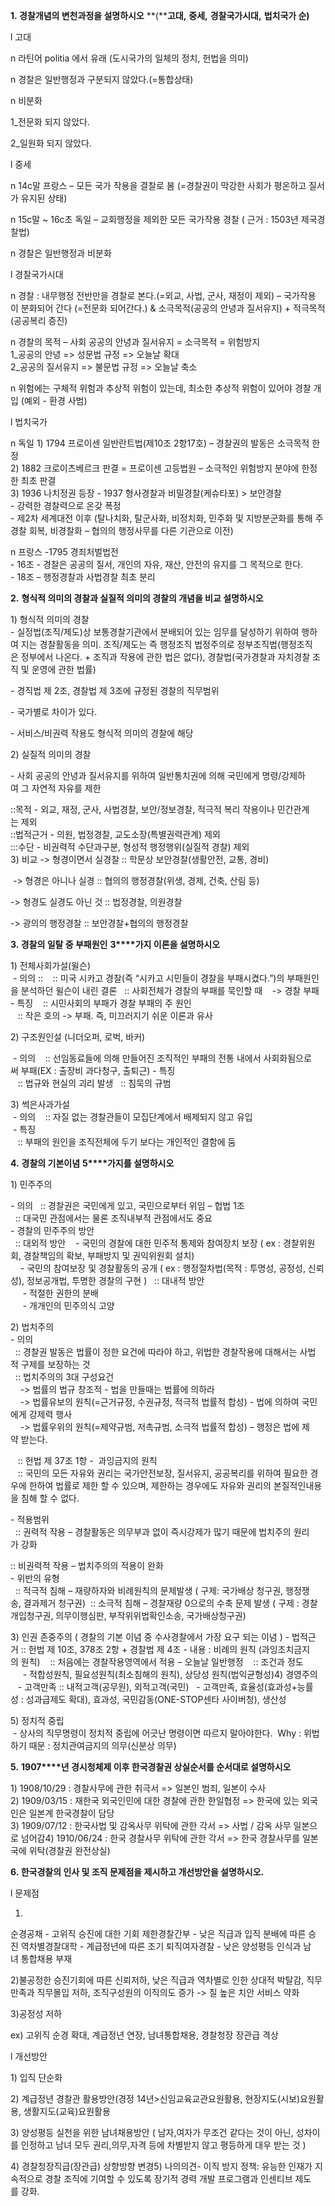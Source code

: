 **1. 경찰개념의 변천과정을 설명하시오** **(****고대,** **중세,** **경찰국가시대,** **법치국가 순)**

l 고대

n 라틴어 politia 에서 유래 (도시국가의 일체의 정치, 헌법을 의미)

n 경찰은 일반행정과 구분되지 않았다.(=통합상태)

n 비분화

1_전문화 되지 않았다.

2_일원화 되지 않았다.

l 중세

n 14c말 프랑스 – 모든 국가 작용을 결찰로 봄 (=경찰권이 막강한 사회가 평온하고 질서가 유지된 상태)

n 15c말 ~ 16c초 독일 – 교회행정을 제외한 모든 국가작용 경찰 ( 근거 : 1503년 제국경찰법)

n 경찰은 일반행정과 비분화

l 경찰국가시대

n 경찰 : 내무행정 전반만을 경찰로 본다.(=외교, 사법, 군사, 재정이 제외) – 국가작용이 분화되어 간다 (=전문화 되어간다.) & 소극목적(공공의 안녕과 질서유지) + 적극목적(공공복리 증진)

n 경찰의 목적 – 사회 공공의 안녕과 질서유지 = 소극목적 = 위험방지   
1_공공의 안녕 => 성문법 규정 => 오늘날 확대  
2_공공의 질서유지 => 불문법 규정 => 오늘날 축소

n 위험에는 구체적 위험과 추상적 위험이 있는데, 최소한 추상적 위험이 있어야 경찰 개입 (예외 - 환경 사범)

l 법치국가

n 독일 1) 1794 프로이센 일반란트법(제10조 2항17호) – 경찰권의 발동은 소극목적 한정  
2) 1882 크로이츠베르크 판결 = 프로이센 고등법원 – 소극적인 위험방지 분야에 한정한 최초 판결  
3) 1936 나치정권 등장 - 1937 형사경찰과 비밀경찰(케슈타포) > 보안경찰  
- 강력한 경찰력으로 온갖 폭정  
- 제2차 세계대전 이후 (탈나치화, 탈군사화, 비정치화, 민주화 및 지방분군화를 통해 주경찰 회복, 비경찰화 – 협의의 행정사무를 다른 기관으로 이전)

n 프랑스 -1795 경죄처벌법전  
- 16조 - 경찰은 공공의 질서, 개인의 자유, 재산, 안전의 유지를 그 목적으로 한다.  
- 18조 – 행정경찰과 사법경찰 최초 분리

**2.** **형식적 의미의 경찰과 실질적 의미의 경찰의 개념을 비교 설명하시오**

1) 형식적 의미의 경찰  
- 실정법(조직/제도)상 보통경찰기관에서 분배되어 있는 임무를 달성하기 위하여 행하여 지는 경찰활동을 의미. 조직/제도는 즉 행정조직 법정주의로 정부조직법(행정조직은 정부에서 나온다. + 조직과 작용에 관한 법은 없다), 경찰법(국가경찰과 자치경찰 조직 및 운영에 관한 법률)

- 경직법 제 2조, 경찰법 제 3조에 규정된 경찰의 직무범위

- 국가별로 차이가 있다.

- 서비스/비권력 작용도 형식적 의미의 경찰에 해당

2) 실질적 의미의 경찰

- 사회 공공의 안녕과 질서유지를 위하여 일반통치권에 의해 국민에게 명령/강제하여 그 자연적 자유를 제한

::목적 - 외교, 재정, 군사, 사법경찰, 보안/정보경찰, 적극적 복리 작용이나 민간관계는 제외  
::법적근거 - 의원, 법정경찰, 교도소장(특별권력관계) 제외  
:::수단 - 비권력적 수단과구분, 형성적 행정행위(실질적 경찰) 제외  
3) 비교 -> 형경이면서 실경찰 :: 학문상 보안경찰(생활안전, 교통, 경비) 

 -> 형경은 아니나 실경 :: 협의의 행정경찰(위생, 경제, 건축, 산림 등)

-> 형경도 실경도 아닌 것 :: 법정경찰, 의원경찰

-> 광의의 행정경찰 :: 보안경찰+협의의 행정경찰

**3. 경찰의 일탈 중 부패원인** **3****가지 이론을 설명하시오**

1) 전체사회가설(윌슨)  
 - 의의 ::    :: 미국 시카고 경찰(즉 “시카고 시민들이 경찰을 부패시켰다.”)의 부패원인을 분석하던 윌슨이 내린 결론   :: 사회전체가 경찰의 부패를 묵인할 때    -> 경찰 부패  
- 특징    :: 시민사회의 부패가 경찰 부패의 주 원인  
   :: 작은 호의 -> 부패. 즉, 미끄러지기 쉬운 이론과 유사

2) 구조원인설 (니더오퍼, 로벅, 바커)

 - 의의    :: 선임동료들에 의해 만들어진 조직적인 부패의 전통 내에서 사회화됨으로써 부패(EX : 출장비 과다청구, 출퇴근) - 특징  
   :: 법규와 현실의 괴리 발생   :: 침묵의 규범

3) 썩은사과가설  
 - 의의    :: 자질 없는 경찰관들이 모집단계에서 배제되지 않고 유입  
 - 특징  
   :: 부패의 원인을 조직전체에 두기 보다는 개인적인 결함에 둠

**4.** **경찰의 기본이념** **5****가지를 설명하시오**

1) 민주주의

- 의의   :: 경찰권은 국민에게 있고, 국민으로부터 위임 – 헙법 1조  
  :: 대국민 관점에서는 물론 조직내부적 관점에서도 중요  
- 경찰의 민주주의 방안  
  :: 대외적 방안    - 국민의 경찰에 대한 민주적 통제와 참여장치 보장 ( ex : 경찰위원회, 경찰책임의 확보, 부패방지 및 권익위원회 설치)  
    - 국민의 참여보장 및 경찰활동의 공개 ( ex : 행정절차법(목적 : 투명성, 공정성, 신뢰성), 정보공개법, 투명한 경찰의 구현 )   :: 대내적 방안  
     - 적절한 권한의 분배  
     - 개개인의 민주의식 고양

2) 법치주의  
- 의의  
  :: 경찰권 발동은 법률이 정한 요건에 따라야 하고, 위법한 경찰작용에 대해서는 사법적 구제를 보장하는 것  
  :: 법치주의의 3대 구성요건  
    -> 법률의 법규 창조적 - 법을 만들때는 법률에 의하라  
    -> 법률유보의 원칙(=근거규정, 수권규정, 적극적 법률적 합성) - 법에 의하여 국민에게 강제력 행사  
    -> 법률우위의 원칙(=제약규범, 저촉규범, 소극적 법률적 합성) – 행정은 법에 제약 받는다.

   :: 헌법 제 37조 1항 -  과잉금지의 원칙  
   :: 국민의 모든 자유와 권리는 국가안전보장, 질서유지, 공공복리를 위하여 필요한 경우에 한하여 법률로 제한 할 수 있으며, 제한하는 경우에도 자유와 권리의 본질적인내용을 침해 할 수 없다.

- 적용범위  
  :: 권력적 작용 – 경찰활동은 의무부과 없이 즉시강제가 많기 때문에 법치주의 원리가 강화

:: 비권력적 작용 – 법치주의의 적용이 완화  
- 위반의 유형  
  :: 적극적 침해 – 재량하자와 비례원칙의 문제발생 ( 구제: 국가배상 청구권, 행정쟁송, 결과제거 청구권)  :: 소극적 침해 – 경찰재량 0으로의 수축 문제 발생 ( 구제 : 경찰개입청구권, 의무이행심판, 부작위위법확인소송, 국가배상청구권)

3) 인권 존중주의 ( 경찰의 기본 이념 중 수사경찰에서 가장 요구 되는 이념 ) - 법적근거 :: 헌법 제 10조, 378조 2항 + 경찰법 제 4조 - 내용 : 비례의 원칙 (과잉조치금지의 원칙)    :: 처음에는 경찰작용영역에서 적용 – 오늘날 일반행정    :: 조건과 정도  
     - 적합성원칙, 필요성원칙(최소침해의 원칙), 상당성 원칙(법익균형성)4) 경영주의  
   - 고객만족 :: 내적고객(공무원), 외적고객(국민)   - 고객만족, 효율성(효과성+능률성 : 성과급제도 확대), 효과성, 국민감동(ONE-STOP센타 사이버청), 생산성

5) 정치적 중립  
 - 상사의 직무명령이 정치적 중립에 어긋난 명령이면 따르지 말아야한다.  Why : 위법하기 때문 : 정치관여금지의 의무(신분상 의무)

**5.** **1907****년 경시청체제 이후 한국경찰권 상실순서를 순서대로 설명하시오**

1) 1908/10/29 : 경찰사무에 관한 취극서 => 일본인 범죄, 일본이 수사  
2) 1909/03/15 : 재한국 외국인민에 대한 경찰에 관한 한일협정 => 한국에 있는 외국인은 일본계 한국경찰이 담당  
3) 1909/07/12 : 한국사법 및 감옥사무 위탁에 관한 각서 => 사법 / 감옥 사무 일본으로 넘어감4) 1910/06/24 : 한국 경찰사무 위탁에 관한 각서 => 한국 경찰사무를 일본국에 위탁(경찰권 완전상실)

**6. 한국경찰의 인사 및 조직 문제점을 제시하고 개선방안을 설명하시오.**

l 문제점

1)  
  
  
  
순경공채 - 고위직 승진에 대한 기회 제한경찰간부 - 낮은 직급과 입직 분배에 따른 승진 역차별경찰대학 - 계급정년에 따른 조기 퇴직여자경찰 - 낮은 양성평등 인식과 남녀 통합채용 부재

  
2)불공정한 승진기회에 따른 신뢰저하, 낮은 직급과 역차별로 인한 상대적 박탈감, 직무만족과 직무몰입 저하, 조직구성원의 이직의도 증가 -> 질 높은 치안 서비스 약화  
  
3)공정성 저하

ex) 고위직 순경 확대, 계급정년 연장, 남녀통합채용, 경찰청장 장관급 격상

l 개선방안

1) 입직 단순화 

2) 계급정년 경찰관 활용방안(경정 14년>신임교육교관요원활용, 현장지도(시보)요원활용, 생활지도(교육)요원활용

3) 양성평등 실천을 위한 남녀채용방안 ( 남자,여자가 무조건 같다는 것이 아닌, 성차이를 인정하고 남녀 모두 권리,의무,자격 등에 차별받지 않고 평등하게 대우 받는 것 )

4) 경찰청장직급(장관급) 상향방향 변경5) 나의의견- 이직 방지 정책: 유능한 인재가 지속적으로 경찰 조직에 기여할 수 있도록 장기적 경력 개발 프로그램과 인센티브 제도를 강화.